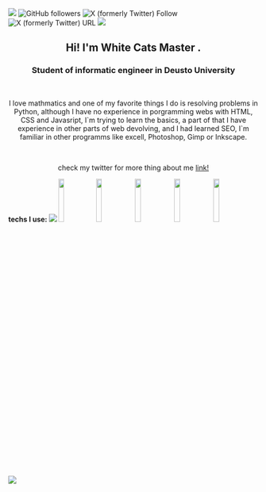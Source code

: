 <img src="https://static.wikia.nocookie.net/adventuretimesuperfans/images/b/b0/Images-795.jpg/revision/latest/scale-to-width-down/250?cb=20121108054537"> 
<img alt="GitHub followers" src="https://img.shields.io/github/followers/WhiteCatMaster">
<img alt="X (formerly Twitter) Follow" src="https://img.shields.io/twitter/follow/WhiteCat1871925">
<img alt="X (formerly Twitter) URL" src="https://img.shields.io/twitter/url?url=https%3A%2F%2Ftwitter.com%2FWhiteCat1871925">



<img src="https://user-images.githubusercontent.com/73097560/115834477-dbab4500-a447-11eb-908a-139a6edaec5c.gif"> 





<h2 align=center>Hi! I'm White Cats Master .</h2>
<h3 align=center>Student of informatic engineer in Deusto University</h3>
<br>
<p align="center">I love mathmatics and one of my favorite things I do is resolving problems in Python, although I have no experience in porgramming webs with HTML, CSS and Javasript, I`m trying to learn the basics, a part of that I have experience in other parts of web devolving, and I had learned SEO, I`m familiar in other programms like excell, Photoshop, Gimp or Inkscape.</p>
<br>
<p align="center">check my twitter for more thing about me <a href="https://twitter.com/WhiteCat1871925" rel="noopener noreferrer" target="_blank">link!</a></p>


 <b> techs I use:
 <img src="https://user-images.githubusercontent.com/73097560/115834477-dbab4500-a447-11eb-908a-139a6edaec5c.gif">
<code><img width="15%" src="https://www.vectorlogo.zone/logos/python/python-ar21.svg"></code><code><img width="15%" src="https://www.vectorlogo.zone/logos/java/java-ar21.svg"></code> <code><img width="15%" src="https://www.vectorlogo.zone/logos/linux/linux-ar21.svg"></code> <code><img width="15%" src="https://www.vectorlogo.zone/logos/inkscape/inkscape-ar21.svg"></code> <code><img width="15%" src="https://www.vectorlogo.zone/logos/ruby-lang/ruby-lang-ar21.svg"></code> 
<br />


<img src="https://user-images.githubusercontent.com/73097560/115834477-dbab4500-a447-11eb-908a-139a6edaec5c.gif"> 
  <br>
</p>

